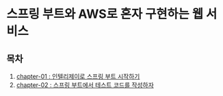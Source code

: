 스프링 부트와
AWS로 혼자 구현하는 웹 서비스
============================

목차
---------------
1. [chapter-01 : 인텔리제이로 스프링 부트 시작하기](https://github.com/seok8440/sprbt/blob/master/doc/chapter-01.md)
1. [chapter-02 : 스프링 부트에서 테스트 코드를 작성하자](https://github.com/seok8440/sprbt/blob/master/doc/chapter-02.md)
